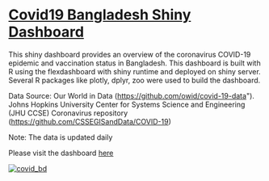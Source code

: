 # [Covid19 Bangladesh Shiny Dashboard](https://mozammel.shinyapps.io/covid_bd/)

This shiny dashboard provides an overview of the coronavirus COVID-19 epidemic and vaccination status in Bangladesh.
This dashboard is built with R using the flexdashboard with shiny runtime and deployed on shiny server.
Several R packages like plotly, dplyr, zoo were used to build the dashboard.

Data Source: Our World in Data (https://github.com/owid/covid-19-data"). Johns Hopkins University Center for Systems Science and Engineering (JHU CCSE) Coronavirus repository (https://github.com/CSSEGISandData/COVID-19)

Note: The data is updated daily

Please visit the dashboard [here](https://mozammel.shinyapps.io/covid_bd/)

[![covid_bd](https://user-images.githubusercontent.com/68219493/148897002-28eed8c7-10d2-4785-bd10-95e3c28665ac.png)](https://mozammel.shinyapps.io/covid_bd/)
